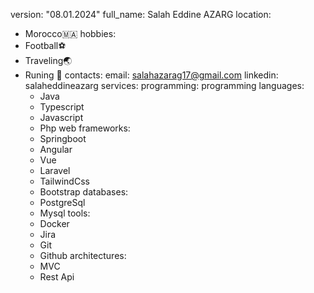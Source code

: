 version: "08.01.2024"
full_name: Salah Eddine AZARG
location:
  - Morocco🇲🇦
hobbies:
  - Football⚽
  - Traveling🌏
  - Runing 🏃
contacts:
  email: salahazarag17@gmail.com
  linkedin: salaheddineazarg
services:
  programming:
    programming languages:
      - Java
      - Typescript
      - Javascript
      - Php
    web frameworks:
      - Springboot
      - Angular
      - Vue
      - Laravel
      - TailwindCss
      - Bootstrap
    databases:
      - PostgreSql
      - Mysql
    tools:
      - Docker
      - Jira
      - Git
      - Github
    architectures:
      - MVC
      - Rest Api
